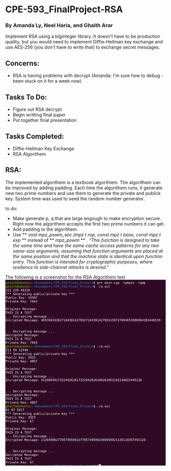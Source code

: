 # CPE-593_FinalProject-RSA
### By Amanda Ly, Neel Haria, and Ghaith Arar
Implement RSA using a biginteger library. It doesn’t have to be production quality, but you would need to implement Diffie-Hellman key exchange and use AES-256 (you don’t have to write that) to exchange secret messages.


## Concerns: 
- RSA is having problems with decrypt (Amanda: I'm sure how to debug - been stuck on it for a week now)

## Tasks To Do: 
- Figure out RSA decrypt
- Begin writting final paper
- Put together final presentation

## Tasks Completed: 
- Diffie-Hellman Key Exchange
- RSA Algorithem

## RSA: 
The implemented algorithem is a textbook algorithem. The algorithem can be improved by adding padding. Each time the algorithem runs, it generate new two prime numbers and use them to generate the private and publick key. System time was used to seed the random number generator. 

to do:
- Make generate p, q that are large engough to make encryption secure. Right now the algorithem accepts the first two prime numbers it can get.
- Add padding to the algorithem
- Use ** *void mpz_powm_sec (mpz t rop, const mpz t base, const mpz t exp* ** instead of  ** *mpz_powm* ** . *"This function is designed to take the same time and have the same cache access patterns for any two same-size arguments, assuming that function arguments are placed at the same position and that the machine state is identical upon function entry. This function is intended for cryptographic purposes, where resilience to side-channel attacks is desired."*


The following is a screenshot for the RSA Algorithem test
![alt text](https://raw.githubusercontent.com/amandal3/CPE-593_FinalProject-RSA/main/Research%20Papers/RSA_test.png)
